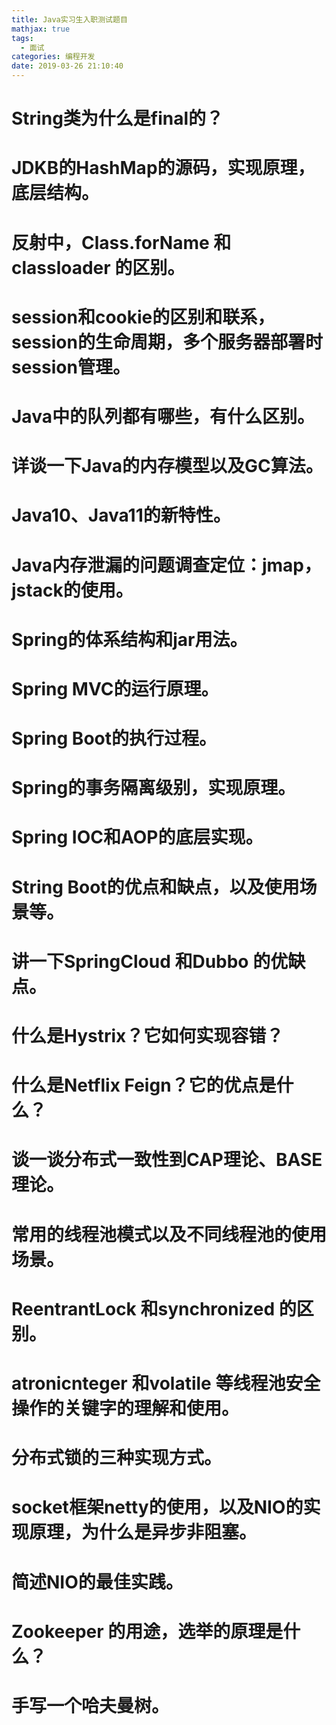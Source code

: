 ```yaml
---
title: Java实习生入职测试题目
mathjax: true
tags:
  - 面试
categories: 编程开发
date: 2019-03-26 21:10:40
---
```

# String类为什么是final的？
# JDKB的HashMap的源码，实现原理，底层结构。
# 反射中，Class.forName 和classloader 的区别。
# session和cookie的区别和联系，session的生命周期，多个服务器部署时session管理。
# Java中的队列都有哪些，有什么区别。
# 详谈一下Java的内存模型以及GC算法。
# Java10、Java11的新特性。
# Java内存泄漏的问题调查定位：jmap，jstack的使用。
# Spring的体系结构和jar用法。
# Spring MVC的运行原理。
# Spring Boot的执行过程。
# Spring的事务隔离级别，实现原理。
# Spring IOC和AOP的底层实现。
# String Boot的优点和缺点，以及使用场景等。
# 讲一下SpringCloud 和Dubbo 的优缺点。
# 什么是Hystrix？它如何实现容错？
# 什么是Netflix Feign？它的优点是什么？
# 谈一谈分布式一致性到CAP理论、BASE理论。
# 常用的线程池模式以及不同线程池的使用场景。
# ReentrantLock 和synchronized 的区别。
# atronicnteger 和volatile 等线程池安全操作的关键字的理解和使用。
# 分布式锁的三种实现方式。
# socket框架netty的使用，以及NIO的实现原理，为什么是异步非阻塞。
# 简述NIO的最佳实践。
# Zookeeper 的用途，选举的原理是什么？
# 手写一个哈夫曼树。
